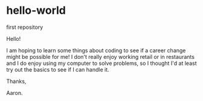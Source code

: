 # hello-world
first repository

Hello!

I am hoping to learn some things about coding to see if a career change might be possible for me! I don't really enjoy working retail or in restaurants and I do enjoy using my computer to solve problems, so I thought I'd at least try out the basics to see if I can handle it.

Thanks,

Aaron.
